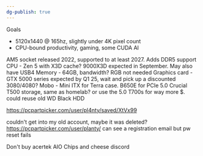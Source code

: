 ```yaml
---
dg-publish: true
---
```

Goals
* 5120x1440 @ 165hz, slightly under 4K pixel count
* CPU-bound productivity, gaming, some CUDA AI

AM5 socket released 2022, supported to at least 2027. Adds DDR5 support
CPU - Zen 5 with X3D cache? 9000X3D expected in September. May also have USB4
Memory - 64GB, bandwidth? RGB not needed
Graphics card - GTX 5000 series expected by Q1 25, wait and pick up a discounted 3080/4080? 
Mobo - Mini ITX for Terra case. B650E for PCIe 5.0
Crucial T500 storage, same as homelab? or use the 5.0 T700s for way more $. could reuse old WD Black HDD

https://pcpartpicker.com/user/pl4nty/saved/XtVx99

couldn't get into my old account, maybe it was deleted? https://pcpartpicker.com/user/planty/
can see a registration email but pw reset fails

Don't buy acertek AIO
Chips and cheese discord 